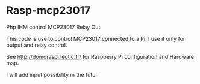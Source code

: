 # Rasp-mcp23017
Php IHM control MCP23017 Relay Out

This code is use to control MCP23017 connected to a Pi.
I use it only for output and relay control.

See http://domoraspi.leotic.fr/ for Raspberry Pi configuration and Hardware map.

I will add input possibility in the futur
